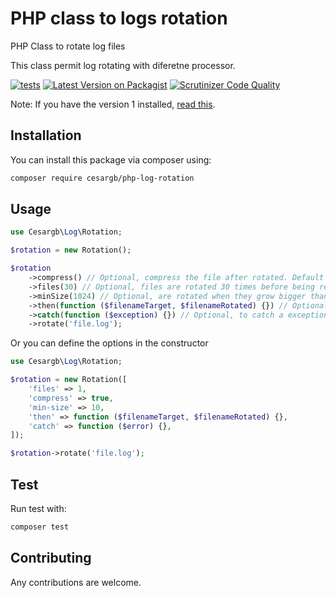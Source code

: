
# PHP class to logs rotation

PHP Class to rotate log files

This class permit log rotating with diferetne processor.

[![tests](https://github.com/cesargb/php-log-rotation/workflows/tests/badge.svg)](https://github.com/cesargb/php-log-rotation/actions)
[![Latest Version on Packagist](https://img.shields.io/packagist/v/cesargb/php-log-rotation.svg?style=flat-square&color=brightgreen)](https://packagist.org/packages/cesargb/php-log-rotation)
[![Scrutinizer Code Quality](https://scrutinizer-ci.com/g/cesargb/php-log-rotation/badges/quality-score.png?b=master)](https://scrutinizer-ci.com/g/cesargb/php-log-rotation/?branch=master)

Note: If you have the version 1 installed, [read this](https://github.com/cesargb/php-log-rotation/tree/v1).

## Installation

You can install this package via composer using:

```bash
composer require cesargb/php-log-rotation
```

## Usage

```php
use Cesargb\Log\Rotation;

$rotation = new Rotation();

$rotation
    ->compress() // Optional, compress the file after rotated. Default false
    ->files(30) // Optional, files are rotated 30 times before being removed. Default 366
    ->minSize(1024) // Optional, are rotated when they grow bigger than 1024 bytes. Default 0
    ->then(function ($filenameTarget, $filenameRotated) {}) // Optional, to get filename target and original filename
    ->catch(function ($exception) {}) // Optional, to catch a exception in rotating
    ->rotate('file.log');
```

Or you can define the options in the constructor

```php
use Cesargb\Log\Rotation;

$rotation = new Rotation([
    'files' => 1,
    'compress' => true,
    'min-size' => 10,
    'then' => function ($filenameTarget, $filenameRotated) {},
    'catch' => function ($error) {},
]);

$rotation->rotate('file.log');
```

## Test

Run test with:

```bash
composer test
```

## Contributing

Any contributions are welcome.
